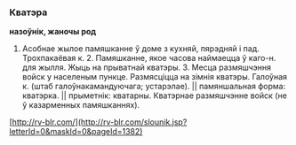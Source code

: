### Кватэра
**назоўнік, жаночы род**

1. Асобнае жылое памяшканне ў доме з кухняй, пярэдняй і пад. Трохпакаёвая к. 2. Памяшканне, якое часова наймаецца ў каго-н. для жылля. Жыць на прыватнай кватэры. 3. Месца размяшчэння войск у населеным пункце. Размясціцца на зімнія кватэры. Галоўная к. (штаб галоўнакамандуючага; устарэлае). || памяншальная форма: кватэрка. || прыметнік: кватарны. Кватэрнае размяшчэнне войск (не ў казарменных памяшканнях).

<a rel="author">[http://rv-blr.com/](http://rv-blr.com/slounik.jsp?letterId=0&maskId=0&pageId=1382)</a>
